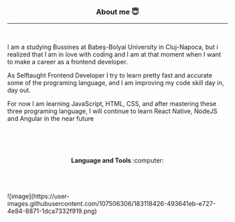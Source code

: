 ### <p align = "center" > <b> About me </b> :innocent:  </p>
---
</br>
<p> I am a studying Bussines at Babeș-Bolyai University in Cluj-Napoca, but i realized that I am in love with coding 
and I am at that moment when I want to make a career as a frontend developer. </p>
<p> As Selftaught Frontend Developer I try to learn pretty fast and accurate some of the programing language, and I am improving my code skill day in, day out. </p>
<p> For now I am learning JavaScript, HTML, CSS, and after mastering these three programing language, I will continue to learn React Native, NodeJS and Angular 
in the near future  </p>
</br>
</br>
</br>
<p align = "center"> <b> Language and Tools </b> :computer: </p>
</br>
</br>
</br>
![image](https://user-images.githubusercontent.com/107506306/183118426-493641eb-e727-4e84-8871-1dca7332f919.png)
